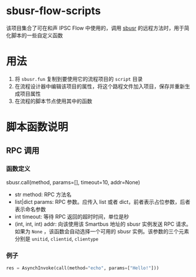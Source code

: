 sbusr-flow-scripts
====================

该项目集合了可在和声 IPSC Flow 中使用的，调用 [sbusr](https://github.com/Hesong-OpenSource/sbusr) 的远程方法时，用于简化脚本的一些自定义函数

# 用法

1. 将 `sbusr.fun` 复制到要使用它的流程项目的 `script` 目录
2. 在流程设计器中编辑该项目的属性，将这个路程文件加入项目，保存并重新生成项目属性
3. 在流程的脚本节点使用其中的函数

# 脚本函数说明

## RPC 调用

### 函数定义

sbusr.call(method, params=[], timeout=10, addr=None)

* str method: RPC 方法名
* list|dict params: RPC 参数。应传入 list 或者 dict，前者表示占位参数，后者表示命名参数
* int timeout: 等待 RPC 返回的超时时间，单位是秒
* (int, int, int) addr: 向该使用该 Smartbus 地址的 sbusr 实例发送 RPC 请求。如果为  `None` ，该函数会自动选择一个可用的 sbusr 实例。该参数的三个元素分别是 `unitid`, `clientid`, `clientype`

### 例子

```python
res = AsynchInvoke(call(method="echo", params=["Hello!"]))
```
